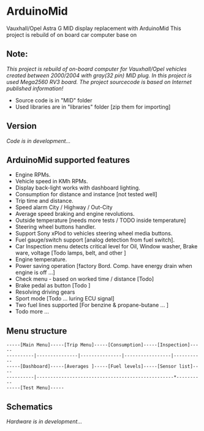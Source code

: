 # ArduinoMidVauxhall/Opel Astra G MID display replacement with ArduinoMidThis project is rebuild of on board car computer base on ## Note:_This project is rebuild of on-board computer for Vauxhall/Opel vehicles  created between 2000/2004 with gray(32 pin) MID plug.In this project is used Mega2560 RV3 board.The project sourcecode is based on Internet published information!_* Source code is in "MID" folder* Used libraries are in "libraries" folder [zip them for importing]## Version    _Code is  in development..._## ArduinoMid supported features* Engine RPMs.* Vehicle speed in KMh RPMs.* Display back-light works with dashboard lighting.* Consumption for distance and instance [not tested well]* Trip time and distance.* Speed alarm  City / Highway / Out-City* Average speed braking and engine revolutions.* Outside temperature [needs more tests / TODO inside temperature]* Steering wheel buttons handler.* Support Sony xPlod to vehicles steering wheel media buttons.* Fuel gauge/switch support [analog detection from fuel switch].* Car Inspection menu detects critical level for  Oil, Window washer, Brake ware, voltage [Todo lamps, belt, and other ]* Engine temperature.* Power saving operation [factory Bord. Comp. have energy drain when engine is off ...]* Check menu - based on worked time / distance [Todo]* Brake pedal as button [Todo ]* Resolving driving gears * Sport mode [Todo ... luring ECU signal]* Two fuel lines supported [For benzine & propane-butane ... ]* Todo more ...## Menu structure    -----[Main Menu]-----[Trip Menu]-----[Consumption]-----[Inspection]-----    ----------|---------------|---------------|-----------------|-----------    -----[Dashboard]-----[Averages ]-----[Fuel levels]-----[Sensor list]----    ----------|--------------------------------------------------*----------    -----[Test Menu]-----## Schematics   _Hardware is  in development..._